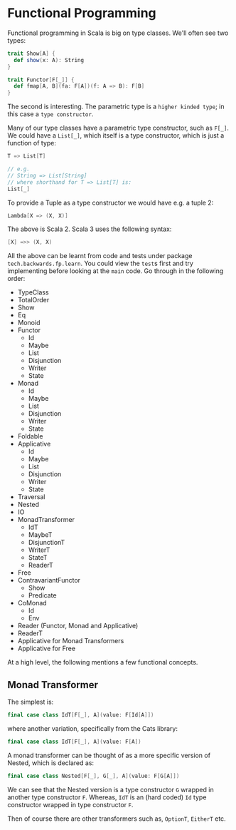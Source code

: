 # Functional Programming

Functional programming in Scala is big on type classes. We'll often see two types:

```scala
trait Show[A] {
  def show(x: A): String
}

trait Functor[F[_]] {
  def fmap[A, B](fa: F[A])(f: A => B): F[B]
}
```
The second is interesting. The parametric type is a `higher kinded type`; in this case a `type constructor`.

Many of our type classes have a parametric type constructor, such as `F[_]`.
We could have a `List[_]`, which itself is a type constructor, which is just a function of type:
```scala
T => List[T]

// e.g.
// String => List[String]
// where shorthand for T => List[T] is:
List[_]
```
To provide a Tuple as a type constructor we would have e.g. a tuple 2:
```scala
Lambda[X => (X, X)]
```

The above is Scala 2. Scala 3 uses the following syntax:
```scala
[X] =>> (X, X)
```

All the above can be learnt from code and tests under package `tech.backwards.fp.learn`. You could view the `test`s first and try implementing before looking at the `main` code.
Go through in the following order:
- TypeClass
- TotalOrder
- Show
- Eq
- Monoid
- Functor
  - Id
  - Maybe
  - List
  - Disjunction
  - Writer
  - State
- Monad
  - Id
  - Maybe
  - List
  - Disjunction
  - Writer
  - State
- Foldable
- Applicative
  - Id
  - Maybe
  - List
  - Disjunction
  - Writer
  - State
- Traversal
- Nested
- ΙO
- MonadTransformer
  - IdT
  - MaybeT
  - DisjunctionT
  - WriterT
  - StateT
  - ReaderT
- Free
- ContravariantFunctor
  - Show
  - Predicate
- CoMonad
  - Id
  - Env
- Reader (Functor, Monad and Applicative)
- ReaderT
- Applicative for Monad Transformers
- Applicative for Free

At a high level, the following mentions a few functional concepts.

## Monad Transformer

The simplest is:
```scala
final case class IdT[F[_], A](value: F[Id[A]])
```
where another variation, specifically from the Cats library:
```scala
final case class IdT[F[_], A](value: F[A])
```

A monad transformer can be thought of as a more specific version of Nested, which is declared as:
```scala
final case class Nested[F[_], G[_], A](value: F[G[A]])
```

We can see that the Nested version is a type constructor `G` wrapped in another type constructor `F`.
Whereas, `IdT` is an (hard coded) `Id` type constructor wrapped in type constructor `F`.

Then of course there are other transformers such as, `OptionT`, `EitherT` etc.
